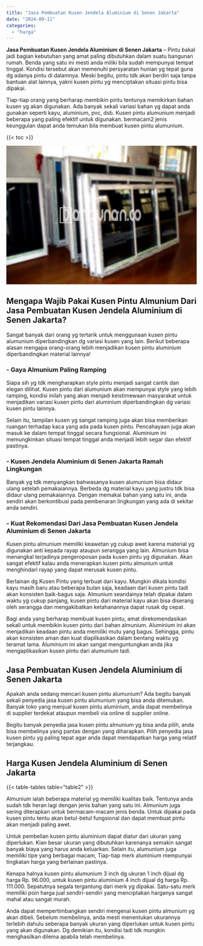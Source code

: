 ```yaml
---
title: "Jasa Pembuatan Kusen Jendela Aluminium di Senen Jakarta"
date: "2024-09-11"
categories: 
  - "harga"
---
```


**Jasa Pembuatan Kusen Jendela Aluminium di Senen Jakarta** – Pintu bakal jadi bagian kebutuhan yang amat paling dibutuhkan dalam suatu bangunan rumah. Benda yang satu ini mesti anda miliki bila sudah mempunyai tempat tinggal. Kondisi tersebut akan memenuhi persyaratan hunian yg tepat guna dg adanya pintu di dalamnya. Meski begitu, pintu tdk akan berdiri saja tanpa bantuan alat lainnya, yakni kusen pintu yg menciptakan situasi pintu bisa dipakai.

Tiap-tiap orang yang berharap membikin pintu tentunya memikirkan bahan kusen yg akan digunakan. Ada banyak sekali variasi bahan yg dapat anda gunakan seperti kayu, aluminium, pvc, dsb. Kusen pintu alumunium menjadi beberapa yang paling efektif untuk digunakan. bermacam2 jenis keunggulan dapat anda temukan bila membuat kusen pintu alumunium.

{{< toc >}}

![Jasa Pembuatan Kusen Jendela Aluminium di Senen Jakarta](/images/harga-kusen-jendela-alumunium-25.png)

## Mengapa Wajib Pakai Kusen Pintu Almunium Dari Jasa Pembuatan Kusen Jendela Aluminium di Senen Jakarta?

Sangat banyak dari orang yg tertarik untuk menggunaan kusen pintu alumunium diperbandingkan dg variasi kusen yang lain. Berikut beberapa alasan mengapa orang-orang lebih menjadikan kusen pintu aluminium diperbandingkan material lainnya!

### \- Gaya Almunium Paling Ramping

Siapa sih yg tdk mengharapkan style pintu menjadi sangat cantik dan elegan dilihat. Kusen pintu dari alumunium akan mempunyai style yang lebih ramping, kondisi inilah yang akan menjadi keistimewaan masyarakat untuk menjadikan variasi kusen pintu dari aluminium diperbandingkan dg variasi kusen pintu lainnya.

Selain itu, tampilan kusen yg sangat ramping juga akan bisa memberikan ruangan terhadap kaca yang ada pada kusen pintu. Pencahayaan juga akan masuk ke dalam tempat tinggal secara fungsional. Aluminium ini memungkinkan situasi tempat tinggal anda menjadi lebih segar dan efektif pastinya.

### \- Kusen Jendela Aluminium di Senen Jakarta Ramah Lingkungan

Banyak yg tdk menyangkan bahwasanya kusen alumunium bisa didaur ulang setelah pemakaiannya. Berbeda dg material kayu yang justru tdk bisa didaur ulang pemakaiannya. Dengan memakai bahan yang satu ini, anda sendiri akan berkontibusi pada pembenaran lingkungan yang ada di sekitar anda sendiri.

### \- Kuat Rekomendasi Dari Jasa Pembuatan Kusen Jendela Aluminium di Senen Jakarta

Kusen pintu almunium memiliki keawetan yg cukup awet karena material yg digunakan anti kepada rayap ataupun serangga yang lain. Almunium bisa menangkal terjadinya pengeroposan pada kusen pintu yg digunakan. Akan sangat efektif kalau anda menerapkan kusen pintu almunium untuk menghindari rayap yang dapat merusak kusen pintu.

Berlainan dg Kusen Pintu yang terbuat dari kayu. Mungkin dikala kondisi kayu masih baru atau beberapa bulan saja, keadaan dari kusen pintu tadi akan konsisten baik-bagus saja. Almunium seandainya telah dipakai dalam waktu yg cukup panjang, kusen pintu dari material kayu akan bisa diserang oleh serangga dan mengakibatkan ketahanannya dapat rusak dg cepat.

Bagi anda yang berharap membuat kusen pintu, amat direkomendasikan sekali untuk membikin kusen pintu dari bahan almunium. Aluminium ini akan menjadikan keadaan pintu anda memiliki mutu yang bagus. Sehingga, pintu akan konsisten aman dan kuat diaplikasikan dalam bentang waktu yg teramat lama. Aluminium ini akan sangat menguntungkan anda jika mengaplikasikan kusen pintu dari alumunium tadi.

## Jasa Pembuatan Kusen Jendela Aluminium di Senen Jakarta

Apakah anda sedang mencari kusen pintu alumunium? Ada begitu banyak sekali penyedia jasa kusen pintu alumunium yang bisa anda ditemukan. Banyak toko yang menjual kusen pintu aluminium, anda dapat membelinya di supplier terdekat ataupun membeli via online di supplier online.

Begitu banyak penyedia jasa kusen pintu almunium yg bisa anda pilih, anda bisa membelinya yang pantas dengan yang diharapkan. Pilih penyedia jasa kusen pintu yg paling tepat agar anda dapat mendapatkan harga yang relatif terjangkau.

## Harga Kusen Jendela Aluminium di Senen Jakarta

{{< table-tables table="table2" >}}

Almunium ialah beberapa material yg memiliki kualitas baik. Tentunya anda sudah tdk heran lagi dengan jenis bahan yang satu ini. Almunium juga sering diterapkan untuk bermacam-macam jenis benda. Untuk dipakai pada kusen pintu tentu akan betul-betul fungsional dan dapat membuat pintu akan menjadi paling awet.

Untuk pembelian kusen pintu aluminium dapat diatur dari ukuran yang diperlukan. Kian besar ukuran yang dibutuhkan karenanya semakin sangat banyak biaya yang harus anda keluarkan. Selain itu, alumunium juga memiliki tipe yang berbagai macam, Tiap-tiap merk aluminium mempunyai tingkatan harga yang berlainan pastinya.

Kenapa halnya kusen pintu alumunium 3 inch dg ukuran 1 inch dijual dg harga Rp. 96.000, untuk kusen pintu aluminium 4 inch dijual dg harga Rp. 111.000. Sepatutnya segala tergantung dari merk yg dipakai. Satu-satu merk memiliki poin harga jual sendiri-sendiri yang menciptakan harganya sangat mahal atau sangat murah.

Anda dapat mempertimbangkan sendiri mengenai kusen pintu almunium yg akan dibeli. Sebelum membelinya, anda mesti menentukan ukurannya terlebih dahulu seberapa banyak ukuran yang diperlukan untuk kusen pintu yang akan digunakan. Dg demikian itu, kondisi tadi tdk mungkin menghasilkan dilema apabila telah membelinya.
